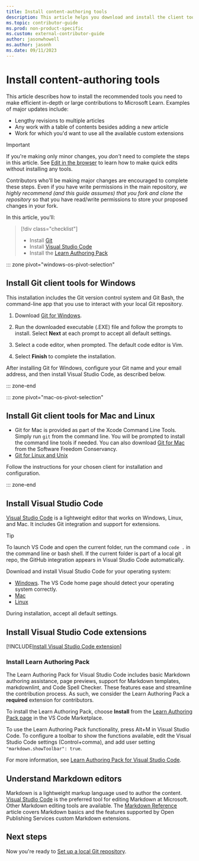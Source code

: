 ```yaml
---
title: Install content-authoring tools
description: This article helps you download and install the client tools you'll need for using Git and editing Markdown files to edit documentation on Microsoft Learn.
ms.topic: contributor-guide
ms.prod: non-product-specific
ms.custom: external-contributor-guide
author: jasonwhowell
ms.author: jasonh
ms.date: 09/11/2023
---
```


# Install content-authoring tools

This article describes how to install the recommended tools you need to make efficient in-depth or large contributions to Microsoft Learn. Examples of major updates include:

- Lengthy revisions to multiple articles
- Any work with a table of contents besides adding a new article
- Work for which you'd want to use all the available custom extensions

> [!IMPORTANT]
> If you're making only minor changes, you *don't* need to complete the steps in this article. See [Edit in the browser](how-to-write-quick-edits.md) to learn how to make quick edits without installing any tools.

Contributors who'll be making major changes are encouraged to complete these steps. Even if you have write permissions in the main repository, *we highly recommend (and this guide assumes) that you fork and clone the repository* so that you have read/write permissions to store your proposed changes in your fork.

In this article, you'll:

> [!div class="checklist"]
> * Install [Git](https://git-scm.com/)
> * Install [Visual Studio Code](https://code.visualstudio.com/)
> * Install the [Learn Authoring Pack](https://marketplace.visualstudio.com/items?itemName=docsmsft.docs-authoring-pack)

::: zone pivot="windows-os-pivot-selection"

## Install Git client tools for Windows

This installation includes the Git version control system and Git Bash, the command-line app that you use to interact with your local Git repository.

1. Download [Git for Windows](https://git-scm.com/download/win).

1. Run the downloaded executable (.EXE) file and follow the prompts to install. Select **Next** at each prompt to accept all default settings.

1. Select a code editor, when prompted. The default code editor is Vim.

1. Select **Finish** to complete the installation.

After installing Git for Windows, configure your Git name and your email address, and then install Visual Studio Code, as described below.

::: zone-end

::: zone pivot="mac-os-pivot-selection"

## Install Git client tools for Mac and Linux

- Git for Mac is provided as part of the Xcode Command Line Tools. Simply run `git` from the command line. You will be prompted to install the command line tools if needed. You can also download [Git for Mac](https://git-scm.com/download/mac) from the Software Freedom Conservancy.
- [Git for Linux and Unix](https://git-scm.com/download/linux)

Follow the instructions for your chosen client for installation and configuration.

::: zone-end

## Install Visual Studio Code

[Visual Studio Code](https://code.visualstudio.com/) is a lightweight editor that works on Windows, Linux, and Mac. It includes Git integration and support for extensions.

> [!TIP]
> To launch VS Code and open the current folder, run the command `code .` in the command line or bash shell. If the current folder is part of a local git repo, the GitHub integration appears in Visual Studio Code automatically.

Download and install Visual Studio Code for your operating system:

- [Windows](https://code.visualstudio.com/). The VS Code home page should detect your operating system correctly.
- [Mac](https://code.visualstudio.com/docs/setup/mac)
- [Linux](https://code.visualstudio.com/docs/setup/linux)

During installation, accept all default settings.

## Install Visual Studio Code extensions

[!INCLUDE[Install Visual Studio Code extension](~/guide/help-content/includes/proc-contribute-install-vscode-extensions.md)]

### Install Learn Authoring Pack

The Learn Authoring Pack for Visual Studio Code includes basic Markdown authoring assistance, page previews, support for Markdown templates, markdownlint, and Code Spell Checker. These features ease and streamline the contribution process. As such, we consider the Learn Authoring Pack a **required** extension for contributors.

To install the Learn Authoring Pack, choose **Install** from the [Learn Authoring Pack page](https://marketplace.visualstudio.com/items?itemName=docsmsft.docs-authoring-pack) in the VS Code Marketplace.

To use the Learn Authoring Pack functionality, press Alt+M in Visual Studio Code. To configure a toolbar to show the functions available, edit the Visual Studio Code settings (Control+comma), and add user setting `"markdown.showToolbar": true`.

For more information, see [Learn Authoring Pack for Visual Studio Code](how-to-write-docs-auth-pack.md).

## Understand Markdown editors

Markdown is a lightweight markup language used to author the content. [Visual Studio Code](https://code.visualstudio.com/) is the preferred tool for editing Markdown at Microsoft. Other Markdown editing tools are available. The [Markdown Reference](markdown-reference.md) article covers Markdown basics and the features supported by Open Publishing Services custom Markdown extensions.

## Next steps

Now you're ready to [Set up a local Git repository](get-started-setup-local.md).
